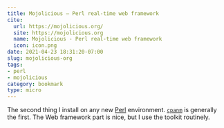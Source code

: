 ```yaml
---
title: Mojolicious — Perl real-time web framework
cite:
  url: https://mojolicious.org/
  site: https://mojolicious.org
  name: Mojolicious - Perl real-time web framework
  icon: icon.png
date: 2021-04-23 18:31:20-07:00
slug: mojolicious-org
tags:
- perl
- mojolicious
category: bookmark
type: micro
---
```

[Perl]: https://perl.org
[`cpanm`]: https://metacpan.org/pod/App::cpanminus

The second thing I install on any new [Perl][] environment.
[`cpanm`] is generally the first.
The Web framework part is nice, but I use the toolkit routinely.